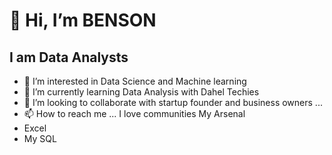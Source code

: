 # 👋 Hi, I’m BENSON #
## I am Data Analysts #
- 👀 I’m interested in Data Science and Machine learning
- 🌱 I’m currently learning Data Analysis with Dahel Techies
- 💞️ I’m looking to collaborate with startup founder and business owners ...
- 📫 How to reach me ...
 I love communities
My Arsenal
- Excel
- My SQL
<!---
Benson231/Benson231 is a ✨ special ✨ repository because its `README.md` (this file) appears on your GitHub profile.
You can click the Preview link to take a look at your changes.
--->
